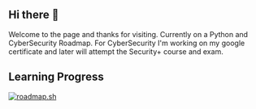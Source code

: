 ## Hi there 👋
Welcome to the page and thanks for visiting.
Currently on a Python and CyberSecurity Roadmap.
For CyberSecurity I'm working on my google certificate and later will attempt the Security+ course and exam.


## Learning Progress

<a href="https://roadmap.sh"><img src="https://roadmap.sh/card/tall/67e8265d08b58aed6c8adbff?variant=dark&roadmaps=python%2Ccyber-security" alt="roadmap.sh"/></a>

<!--
**kmpa29/kmpa29** is a ✨ _special_ ✨ repository because its `README.md` (this file) appears on your GitHub profile.

Here are some ideas to get you started:

- 🔭 I’m currently working on ...
- 🌱 I’m currently learning ...
- 👯 I’m looking to collaborate on ...
- 🤔 I’m looking for help with ...
- 💬 Ask me about ...
- 📫 How to reach me: ...
- 😄 Pronouns: ...
- ⚡ Fun fact: ...
-->
